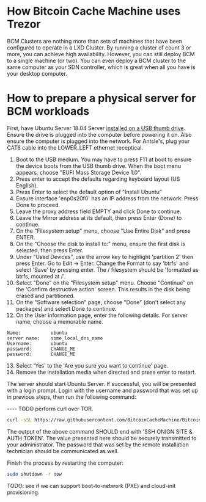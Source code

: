 # How Bitcoin Cache Machine uses Trezor

BCM Clusters are nothing more than sets of machines that have been configured to operate in a LXD Cluster. By running a cluster of count 3 or more, you can achieve high availability. However, you can still deploy BCM to a single machine (or two).  You can even deploy a BCM cluster to the same computer as your SDN controller, which is great when all you have is your desktop computer.

# How to prepare a physical server for BCM workloads

First, have Ubuntu Server 18.04 Server [installed on a USB thumb drive](https://tutorials.ubuntu.com/tutorial/tutorial-create-a-usb-stick-on-ubuntu#0). Ensure the drive is plugged into the computer before powering it on. Also ensure the computer is plugged into the network. For Antsle's, plug your CAT6 cable into the LOWER_LEFT ethernet receptical.

1. Boot to the USB medium. You may have to press F11 at boot to ensure the device boots from the USB thumb drive. When the boot menu appears, choose "EUFI Mass Storage Device 1.0".
2. Press enter to accept the defaults regarding keyboard layout (US English).
3. Press Enter to select the default option of "Install Ubuntu"
4. Ensure interface 'enp0s20f0' has an IP address from the network. Press Done to proceed.
5. Leave the proxy address field EMPTY and click Done to continue.
6. Leave the Mirror address at its default, then press Enter (Done) to continue.
7. On the "Filesystem setup" menu, choose "Use Entire Disk" and press ENTER.
8. On the "Choose the disk to install to:" menu, ensure the first disk is selected, then press Enter.
9. Under "Used Devices", use the arrow key to highlight 'partition 2' then press Enter. Go to Edit -> Enter. Change the Format to say 'btrfs' and select 'Save' by pressing enter.  The / filesystem should be 'formatted as btrfs, mounted at /'.
10. Select "Done" on the "Filesystem setup" menu.  Choose "Continue" on the 'Confirm destructive action' screen. This results in the disk being erased and partitioned.
11. On the "Software selection" page, choose "Done" (don't select any packages) and select Done to continue.
12. On the User information page, enter the following details. For server name, choose a memorable name.

```
Name:           ubuntu
server name:    some_local_dns_name
Username:       ubuntu
password:       CHANGE_ME
password:       CHANGE_ME
```

13. Select 'Yes' to the 'Are you sure you want to continue' page.
14. Remove the installation media when directed and press enter to restart.

The server should start Ubuntu Server. If successful, you will be presented with a login prompt. Login with the username and password that was set up in previous steps, then run the following command:

---- TODO perform curl over TOR.
```bash
curl -sSL https://raw.githubusercontent.com/BitcoinCacheMachine/BitcoinCacheMachine/master/cluster/server_prep.sh | sudo bash
```

The output of the above command SHOULD end with 'SSH ONION SITE & AUTH TOKEN'. The value presented here should be securely transmitted to your administrator. The password that was set by the remote installation technician should be communicated as well.

Finish the process by restarting the computer:

```bash
sudo shutdown -r now
```

TODO: see if we can support boot-to-network (PXE) and cloud-init provisioning.